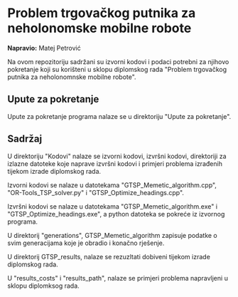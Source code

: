 # Problem trgovačkog putnika za neholonomske mobilne robote
**Napravio:** Matej Petrović

Na ovom repozitoriju sadržani su izvorni kodovi i podaci potrebni za njihovo pokretanje koji su korišteni u sklopu diplomskog rada "Problem trgovačkog putnika za neholonomnske mobilne robote".

## Upute za pokretanje
Upute za pokretanje programa nalaze se u direktoriju "Upute za pokretanje".

## Sadržaj
U direktoriju "Kodovi" nalaze se izvorni kodovi, izvršni kodovi, direktoriji za izlazne datoteke koje naprave izvršni kodovi i primjeri problema izrađenih tijekom izrade diplomskog rada.

Izvorni kodovi se nalaze u datotekama "GTSP_Memetic_algorithm.cpp", "OR-Tools_TSP_solver.py" i "GTSP_Optimize_headings.cpp".

Izvršni kodovi se nalaze u datotekama "GTSP_Memetic_algorithm.exe" i "GTSP_Optimize_headings.exe", a python datoteka se pokreće iz izvornog programa.

U direktorij "generations", GTSP_Memetic_algorithm zapisuje podatke o svim generacijama koje je obradio i konačno rješenje.

U direktorij GTSP_results, nalaze se rezuzltati dobiveni tijekom izrade diplomskog rada.

U "results_costs" i "results_path", nalaze se primjeri problema napravljeni u sklopu diplomksog rada.
